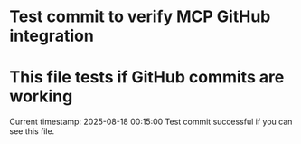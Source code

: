 # Test commit to verify MCP GitHub integration
# This file tests if GitHub commits are working

Current timestamp: 2025-08-18 00:15:00
Test commit successful if you can see this file.
